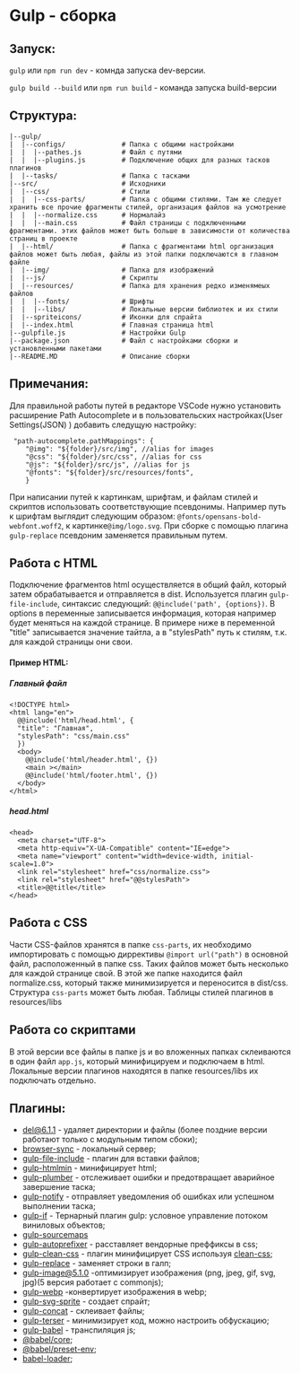 # Gulp - сборка

## Запуск:

`gulp` или `npm run dev` - комнда запуска dev-версии.

`gulp build --build` или `npm run build` - команда запуска build-версии

## Структура:
```
|--gulp/      
|  |--configs/              # Папка с общими настройками
|  |  |--pathes.js          # Файл с путями
|  |  |--plugins.js         # Подключение общих для разных тасков плагинов
|  |--tasks/                # Папка с тасками
|--src/                     # Исходники
|  |--css/                  # Стили
|  |  |--css-parts/         # Папка с общими стилями. Там же следует хранить все прочие фрагменты стилей, организация файлов на усмотрение
|  |  |--normalize.css      # Нормалайз
|  |  |--main.css           # Файл страницы с подключенными фрагментами. этих файлов может быть больше в зависимости от количества страниц в проекте
|  |--html/                 # Папка с фрагментами html организация файлов может быть любая, файлы из этой папки подключаются в главном файле
|  |--img/                  # Папка для изображений
|  |--js/                   # Скрипты
|  |--resources/            # Папка для хранения редко изменямеых файлов
|  |  |--fonts/             # Шрифты
|  |  |--libs/              # Локальные версии библиотек и их стили
|  |--spriteicons/          # Иконки для спрайта
|  |--index.html            # Главная страница html
|--gulpfile.js              # Настройки Gulp
|--package.json             # Файл с настройками сборки и установленными пакетами
|--README.MD                # Описание сборки

```

## Примечания:
Для правильной работы путей в редакторе VSCode нужно установить расширение Path Autocomplete и в пользовательских настройках(User Settings(JSON) ) добавить следущую настройку:
```
 "path-autocomplete.pathMappings": {
    "@img": "${folder}/src/img", //alias for images
    "@css": "${folder}/src/css", //alias for css
    "@js": "${folder}/src/js", //alias for js
    "@fonts": "${folder}/src/resources/fonts",
    }
```
При написании путей к картинкам, шрифтам, и файлам стилей и скриптов использовать соответствующие псевдонимы. Например путь к шрифтам выглядит следующим образом: `@fonts/opensans-bold-webfont.woff2`, к картинке`@img/logo.svg`. При сборке с помощью плагина `gulp-replace` псевдоним заменяется правильным путем.

## Работа с HTML
Подключение фрагментов html осуществляется в общий файл, который затем обрабатывается и отправляется в dist. Используется плагин `gulp-file-include`, синтаксис следующий:
`@@include('path', {options})`. В options в переменные записывается информация, которая например будет меняться на каждой странице. В примере ниже в переменной "title" записывается значение тайтла, а в "stylesPath" путь к стилям, т.к. для каждой страницы они свои.

  #### Пример HTML:
  ##### Главный файл
  ```
  <!DOCTYPE html>
  <html lang="en">
    @@include('html/head.html', {
    "title": "Главная",
    "stylesPath": "css/main.css"
    })
    <body>
      @@include('html/header.html', {})
      <main ></main>
      @@include('html/footer.html', {})
    </body>
  </html>
  ```
  ##### head.html
  ```
  <head>
    <meta charset="UTF-8">
    <meta http-equiv="X-UA-Compatible" content="IE=edge">
    <meta name="viewport" content="width=device-width, initial-scale=1.0">
    <link rel="stylesheet" href="css/normalize.css">
    <link rel="stylesheet" href="@@stylesPath">
    <title>@@title</title>
  </head>
  ```

## Работа с CSS
Части CSS-файлов хранятся в папке `css-parts`, их необходимо импортировать с помощью диррективы `@import url("path")` в основной файл, расположенный в папке css. Таких файлов может быть несколько для каждой странице свой. В этой же папке находится файл normalize.css, который также минимизируется и переносится в dist/css. Структура `css-parts` может быть любая.
Таблицы стилей плагинов в resources/libs

## Работа со скриптами
В этой версии все файлы в папке js и во вложенных папках склеиваются в один файл `app.js`, который минифицируем и подключаем в html. Локальные версии плагинов находятся в папке resources/libs их подключать отдельно.

## Плагины:
- [del@6.1.1](https://github.com/sindresorhus/del#readme) - удаляет директории и файлы (более поздние версии работают только с модульным типом сбоки);
- [browser-sync](https://browsersync.io/docs/api) - локальный сервер;
- [gulp-file-include](https://www.npmjs.com/package/gulp-file-include) - плагин для вставки файлов;
- [gulp-htmlmin](https://www.npmjs.com/package/gulp-htmlmin) - минифицирует html;
- [gulp-plumber](https://www.npmjs.com/package/gulp-plumber) - отслеживает ошибки и предотвращает аварийное завершение таска;
- [gulp-notify](https://www.npmjs.com/package/gulp-notify) - отправляет уведомления об ошибках или успешном выполнении таска;
- [gulp-if](https://github.com/robrich/gulp-if) - Тернарный плагин gulp: условное управление потоком виниловых объектов;
- [gulp-sourcemaps](https://github.com/gulp-sourcemaps/gulp-sourcemaps) 
- [gulp-autoprefixer](https://www.npmjs.com/package/gulp-autoprefixer) - расставляет вендорные преффиксы в css;
- [gulp-clean-css](https://github.com/scniro/gulp-clean-css) - плагин минифицирует CSS используя [clean-css](https://github.com/clean-css/clean-css);
- [gulp-replace](https://github.com/lazd/gulp-replace) - заменяет строки в галп;
- [gulp-image@5.1.0](https://github.com/1000ch/gulp-image) -оптимизирует изображения (png, jpeg, gif, svg, jpg)(5 версия работает с commonjs);
- [gulp-webp](https://github.com/sindresorhus/gulp-webp) -конвертирует изображения в webp;
- [gulp-svg-sprite](https://www.npmjs.com/package/gulp-svg-sprite) - создает спрайт;
- [gulp-concat](https://github.com/gulp-community/gulp-concat) - склеивает файлы;
- [gulp-terser](https://www.npmjs.com/package/gulp-terser) - минимизирует код, можно настроить обфускацию;
- [gulp-babel](https://www.npmjs.com/package/gulp-babel) - транспиляция js;
- [@babel/core](https://www.npmjs.com/package/@babel/core);
- [@babel/preset-env](https://www.npmjs.com/package/@babel/preset-env);
- [babel-loader](https://www.npmjs.com/package/babel-loader);
